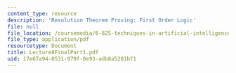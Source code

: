 ```yaml
---
content_type: resource
description: 'Resolution Theorem Proving: First Order Logic'
file: null
file_location: /coursemedia/6-825-techniques-in-artificial-intelligence-sma-5504-fall-2002/17e67a940531979f0e93adb8a5281bf1_Lecture8FinalPart1.pdf
file_type: application/pdf
resourcetype: Document
title: Lecture8FinalPart1.pdf
uid: 17e67a94-0531-979f-0e93-adb8a5281bf1
---
```

